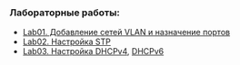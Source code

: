 ### Лабораторные работы:
 - [Lab01. Добавление сетей VLAN и назначение портов](lab01/)
 - [Lab02. Настройка STP](lab02/)
 - [Lab03. Настройка DHCPv4](lab03.1), [DHCPv6](lab03.2/)
